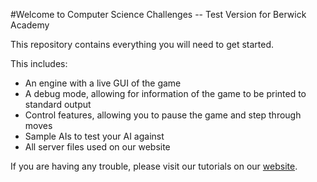 #Welcome to Computer Science Challenges -- Test Version for Berwick Academy

This repository contains everything you will need to get started.

This includes:

- An engine with a live GUI of the game
- A debug mode, allowing for information of the game to be printed to standard output
- Control features, allowing you to pause the game and step through moves
- Sample AIs to test your AI against
- All server files used on our website

If you are having any trouble, please visit our tutorials on our [website](http://cschallenges.org).